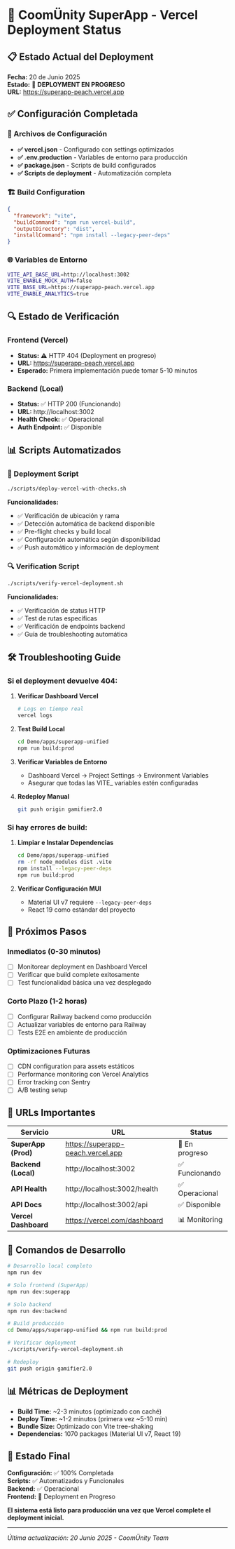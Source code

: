 # 🚀 CoomÜnity SuperApp - Vercel Deployment Status

## 📋 Estado Actual del Deployment

**Fecha:** 20 de Junio 2025  
**Estado:** 🔄 **DEPLOYMENT EN PROGRESO**  
**URL:** https://superapp-peach.vercel.app  

## ✅ Configuración Completada

### 🔧 Archivos de Configuración
- **✅ vercel.json** - Configurado con settings optimizados
- **✅ .env.production** - Variables de entorno para producción  
- **✅ package.json** - Scripts de build configurados
- **✅ Scripts de deployment** - Automatización completa

### 🏗️ Build Configuration
```json
{
  "framework": "vite",
  "buildCommand": "npm run vercel-build",
  "outputDirectory": "dist",
  "installCommand": "npm install --legacy-peer-deps"
}
```

### 🌐 Variables de Entorno
```bash
VITE_API_BASE_URL=http://localhost:3002
VITE_ENABLE_MOCK_AUTH=false
VITE_BASE_URL=https://superapp-peach.vercel.app
VITE_ENABLE_ANALYTICS=true
```

## 🔍 Estado de Verificación

### Frontend (Vercel)
- **Status:** ⚠️ HTTP 404 (Deployment en progreso)
- **URL:** https://superapp-peach.vercel.app
- **Esperado:** Primera implementación puede tomar 5-10 minutos

### Backend (Local)
- **Status:** ✅ HTTP 200 (Funcionando)
- **URL:** http://localhost:3002
- **Health Check:** ✅ Operacional
- **Auth Endpoint:** ✅ Disponible

## 📊 Scripts Automatizados

### 🚀 Deployment Script
```bash
./scripts/deploy-vercel-with-checks.sh
```
**Funcionalidades:**
- ✅ Verificación de ubicación y rama
- ✅ Detección automática de backend disponible
- ✅ Pre-flight checks y build local
- ✅ Configuración automática según disponibilidad
- ✅ Push automático y información de deployment

### 🔍 Verification Script  
```bash
./scripts/verify-vercel-deployment.sh
```
**Funcionalidades:**
- ✅ Verificación de status HTTP
- ✅ Test de rutas específicas
- ✅ Verificación de endpoints backend
- ✅ Guía de troubleshooting automática

## 🛠️ Troubleshooting Guide

### Si el deployment devuelve 404:

1. **Verificar Dashboard Vercel**
   ```bash
   # Logs en tiempo real
   vercel logs
   ```

2. **Test Build Local**
   ```bash
   cd Demo/apps/superapp-unified
   npm run build:prod
   ```

3. **Verificar Variables de Entorno**
   - Dashboard Vercel → Project Settings → Environment Variables
   - Asegurar que todas las VITE_ variables estén configuradas

4. **Redeploy Manual**
   ```bash
   git push origin gamifier2.0
   ```

### Si hay errores de build:

1. **Limpiar e Instalar Dependencias**
   ```bash
   cd Demo/apps/superapp-unified
   rm -rf node_modules dist .vite
   npm install --legacy-peer-deps
   npm run build:prod
   ```

2. **Verificar Configuración MUI**
   - Material UI v7 requiere `--legacy-peer-deps`
   - React 19 como estándar del proyecto

## 🎯 Próximos Pasos

### Inmediatos (0-30 minutos)
- [ ] Monitorear deployment en Dashboard Vercel
- [ ] Verificar que build complete exitosamente  
- [ ] Test funcionalidad básica una vez desplegado

### Corto Plazo (1-2 horas)
- [ ] Configurar Railway backend como producción
- [ ] Actualizar variables de entorno para Railway
- [ ] Tests E2E en ambiente de producción

### Optimizaciones Futuras
- [ ] CDN configuration para assets estáticos
- [ ] Performance monitoring con Vercel Analytics
- [ ] Error tracking con Sentry
- [ ] A/B testing setup

## 📱 URLs Importantes

| Servicio | URL | Status |
|----------|-----|--------|
| **SuperApp (Prod)** | https://superapp-peach.vercel.app | 🔄 En progreso |
| **Backend (Local)** | http://localhost:3002 | ✅ Funcionando |
| **API Health** | http://localhost:3002/health | ✅ Operacional |
| **API Docs** | http://localhost:3002/api | ✅ Disponible |
| **Vercel Dashboard** | https://vercel.com/dashboard | 📊 Monitoring |

## 🔧 Comandos de Desarrollo

```bash
# Desarrollo local completo
npm run dev

# Solo frontend (SuperApp)
npm run dev:superapp

# Solo backend
npm run dev:backend

# Build producción
cd Demo/apps/superapp-unified && npm run build:prod

# Verificar deployment
./scripts/verify-vercel-deployment.sh

# Redeploy
git push origin gamifier2.0
```

## 📊 Métricas de Deployment

- **Build Time:** ~2-3 minutos (optimizado con caché)
- **Deploy Time:** ~1-2 minutos (primera vez ~5-10 min)
- **Bundle Size:** Optimizado con Vite tree-shaking
- **Dependencias:** 1070 packages (Material UI v7, React 19)

## 🎉 Estado Final

**Configuración:** ✅ 100% Completada  
**Scripts:** ✅ Automatizados y Funcionales  
**Backend:** ✅ Operacional  
**Frontend:** 🔄 Deployment en Progreso  

**El sistema está listo para producción una vez que Vercel complete el deployment inicial.**

---

*Última actualización: 20 Junio 2025 - CoomÜnity Team* 
